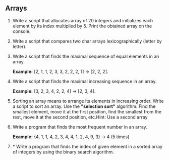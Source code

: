 ## Arrays

1. Write a script that allocates array of 20 integers and initializes each element by its index multiplied by 5. Print the obtained array on the console.
2. Write a script that compares two char arrays lexicographically (letter by letter).
3. Write a script that finds the maximal sequence of equal elements in an array.

    **Example:** [2, 1, 1, 2, 3, 3, 2, 2, 2, 1] -> [2, 2, 2].

4. Write a script that finds the maximal increasing sequence in an array.

    **Example:** [3, 2, 3, 4, 2, 2, 4] -> [2, 3, 4].

5. Sorting an array means to arrange its elements in increasing order. Write a script to sort an array. Use the **"selection sort"** algorithm: Find the smallest element, move it at the first position, find the smallest from the rest, move it at the second position, etc.Hint: Use a second array
6. Write a program that finds the most frequent number in an array.

    **Example:** {4, 1, 1, 4, 2, 3, 4, 4, 1, 2, 4, 9, 3} -> 4 (5 times)

7. \* Write a program that finds the index of given element in a sorted array of integers by using the binary search algorithm.
